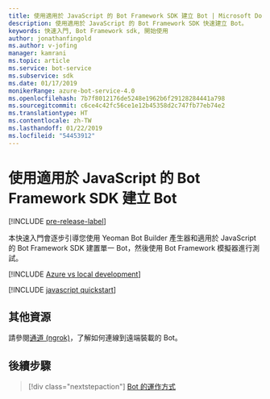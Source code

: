 ```yaml
---
title: 使用適用於 JavaScript 的 Bot Framework SDK 建立 Bot | Microsoft Docs
description: 使用適用於 JavaScript 的 Bot Framework SDK 快速建立 Bot。
keywords: 快速入門, Bot Framework sdk, 開始使用
author: jonathanfingold
ms.author: v-jofing
manager: kamrani
ms.topic: article
ms.service: bot-service
ms.subservice: sdk
ms.date: 01/17/2019
monikerRange: azure-bot-service-4.0
ms.openlocfilehash: 7b7f8012176de5248e1962b6f29128284441a798
ms.sourcegitcommit: c6ce4c42fc56ce1e12b45358d2c747fb77eb74e2
ms.translationtype: HT
ms.contentlocale: zh-TW
ms.lasthandoff: 01/22/2019
ms.locfileid: "54453912"
---
```

# <a name="create-a-bot-with-the-bot-framework-sdk-for-javascript"></a>使用適用於 JavaScript 的 Bot Framework SDK 建立 Bot

[!INCLUDE [pre-release-label](../includes/pre-release-label.md)]

本快速入門會逐步引導您使用 Yeoman Bot Builder 產生器和適用於 JavaScript 的 Bot Framework SDK 建置單一 Bot，然後使用 Bot Framework 模擬器進行測試。

[!INCLUDE [Azure vs local development](~/includes/snippet-quickstart-paths.md)]

[!INCLUDE [javascript quickstart](~/includes/quickstart-javascript.md)]

## <a name="additional-resources"></a>其他資源

請參閱[通道 (ngrok)](https://github.com/Microsoft/BotFramework-Emulator/wiki/Tunneling-(ngrok))，了解如何連線到遠端裝載的 Bot。

## <a name="next-steps"></a>後續步驟

> [!div class="nextstepaction"]
> [Bot 的運作方式](../v4sdk/bot-builder-basics.md)
